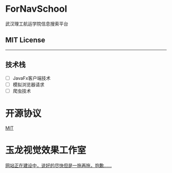 # ForNavSchool
武汉理工航运学院信息搜索平台

## MIT License

---

## 技术栈
-[ ] JavaFx客户端技术
-[ ] 模拟浏览器请求
-[ ] 爬虫技术

# 开源协议
[MIT](./LICEBNSE)

# 玉龙视觉效果工作室
[网站正在建设中，说好的尽快但是一拖再拖，抱歉......](https://naveron.github.io/)



